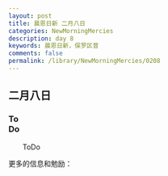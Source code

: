 ```yaml
---
layout: post
title: 晨恩日新 二月八日
categories: NewMorningMercies
description: day 8
keywords: 晨恩日新，保罗区普
comments: false
permalink: /library/NewMorningMercies/0208
---
```


## 二月八日

### To <br> Do

&emsp;&emsp;ToDo

更多的信息和勉励：[]()
